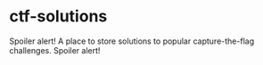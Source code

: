 # ctf-solutions
Spoiler alert! A place to store solutions to popular capture-the-flag challenges. Spoiler alert!
